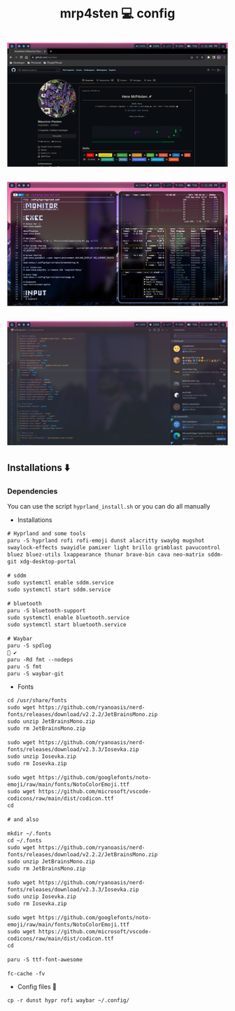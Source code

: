 <h1 align="center"> mrp4sten 💻 config <h1>

![preview browser](./img/preview-browser.png)

![preview terminal](./img/preview-terminal.png)

![preview vscode](./img/preview-vscode.png)

## Installations ⬇️

### Dependencies

You can use the script `hyprland_install.sh` or you can do all manually

- Installations

```shell
# Hyprland and some tools
paru -S hyprland rofi rofi-emoji dunst alacritty swaybg mugshot swaylock-effects swayidle pamixer light brillo grimblast pavucontrol bluez bluez-utils lxappearance thunar brave-bin cava neo-matrix sddm-git xdg-desktop-portal

# sddm
sudo systemctl enable sddm.service
sudo systemctl start sddm.service

# bluetooth
paru -S bluetooth-support
sudo systemctl enable bluetooth.service
sudo systemctl start bluetooth.service

# Waybar
paru -S spdlog                                                                                                                                                                   ✔
paru -Rd fmt --nodeps
paru -S fmt
paru -S waybar-git
```

- Fonts

```shell
cd /usr/share/fonts
sudo wget https://github.com/ryanoasis/nerd-fonts/releases/download/v2.2.2/JetBrainsMono.zip
sudo unzip JetBrainsMono.zip
sudo rm JetBrainsMono.zip

sudo wget https://github.com/ryanoasis/nerd-fonts/releases/download/v2.3.3/Iosevka.zip
sudo unzip Iosevka.zip
sudo rm Iosevka.zip

sudo wget https://github.com/googlefonts/noto-emoji/raw/main/fonts/NotoColorEmoji.ttf
sudo wget https://github.com/microsoft/vscode-codicons/raw/main/dist/codicon.ttf
cd

# and also

mkdir ~/.fonts
cd ~/.fonts
sudo wget https://github.com/ryanoasis/nerd-fonts/releases/download/v2.2.2/JetBrainsMono.zip
sudo unzip JetBrainsMono.zip
sudo rm JetBrainsMono.zip

sudo wget https://github.com/ryanoasis/nerd-fonts/releases/download/v2.3.3/Iosevka.zip
sudo unzip Iosevka.zip
sudo rm Iosevka.zip

sudo wget https://github.com/googlefonts/noto-emoji/raw/main/fonts/NotoColorEmoji.ttf
sudo wget https://github.com/microsoft/vscode-codicons/raw/main/dist/codicon.ttf
cd

paru -S ttf-font-awesome

fc-cache -fv
```

- Config files 📁

```shell
cp -r dunst hypr rofi waybar ~/.config/
```

